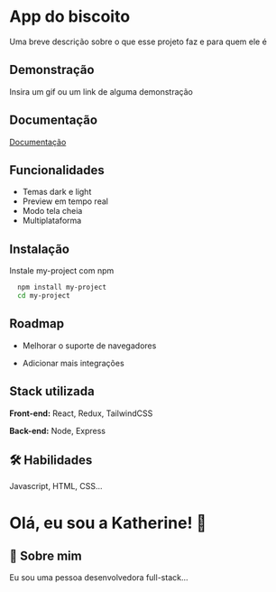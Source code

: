 
# App do biscoito

Uma breve descrição sobre o que esse projeto faz e para quem ele é


## Demonstração

Insira um gif ou um link de alguma demonstração


## Documentação

[Documentação](https://link-da-documentação)


## Funcionalidades

- Temas dark e light
- Preview em tempo real
- Modo tela cheia
- Multiplataforma


## Instalação

Instale my-project com npm

```bash
  npm install my-project
  cd my-project
```
    
## Roadmap

- Melhorar o suporte de navegadores

- Adicionar mais integrações


## Stack utilizada

**Front-end:** React, Redux, TailwindCSS

**Back-end:** Node, Express


## 🛠 Habilidades
Javascript, HTML, CSS...


# Olá, eu sou a Katherine! 👋


## 🚀 Sobre mim
Eu sou uma pessoa desenvolvedora full-stack...

